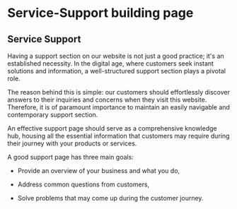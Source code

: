 # Service-Support building page
## Service Support

Having a support section on our website is not just a good practice; it's an established necessity. In the digital age, where customers seek instant solutions and information, a well-structured support section plays a pivotal role.

The reason behind this is simple: our customers should effortlessly discover answers to their inquiries and concerns when they visit this website. Therefore, it is of paramount importance to maintain an easily navigable and contemporary support section.

An effective support page should serve as a comprehensive knowledge hub, housing all the essential information that customers may require during their journey with your products or services.

A good support page has three main goals:

- Provide an overview of your business and what you do,

- Address common questions from customers,

- Solve problems that may come up during the customer journey.
